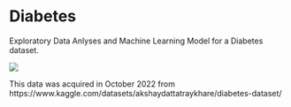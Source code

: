 <body>
  <h1>Diabetes</h1>
   <p>Exploratory Data Anlyses and Machine Learning Model for a Diabetes dataset.</p>
  <div id="media">
      <img src="https://cdn.pixabay.com/photo/2021/10/21/12/07/diabetes-6728917_1280.png" />
      <p>This data was acquired in October 2022 from https://www.kaggle.com/datasets/akshaydattatraykhare/diabetes-dataset/</p>
  </div>
 
   
</body>

